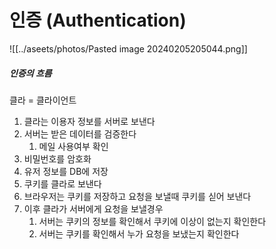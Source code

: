 # 인증 (Authentication)

![[../aseets/photos/Pasted image 20240205205044.png]]

##### 인증의 흐름
클라 = 클라이언트

1. 클라는 이용자 정보를 서버로 보낸다
2. 서버는 받은 데이터를 검증한다
	1. 메일 사용여부 확인
3. 비밀번호를 암호화
4. 유저 정보를 DB에 저장
5. 쿠키를 클라로 보낸다
6. 브라우저는 쿠키를 저장하고 요청을 보낼때 쿠키를 싣어 보낸다
7. 이후 클라가 서버에게 요청을 보낼경우
	1. 서버는 쿠키의 정보를 확인해서 쿠키에 이상이 없는지 확인한다
	2. 서버는 쿠키를 확인해서 누가 요청을 보냈는지 확인한다
